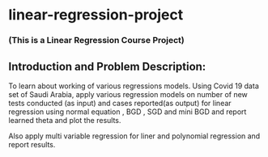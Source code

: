 # linear-regression-project

### (This is a Linear Regression Course Project) 

## Introduction and Problem Description:
To learn about working of various regressions models. Using Covid 19 data set of Saudi Arabia, apply various regression models on number of new tests conducted (as input) and cases reported(as output) for linear regression using normal equation , BGD , SGD and mini BGD and report learned theta and plot the results. 

Also apply multi variable regression for liner and polynomial regression and report results.
